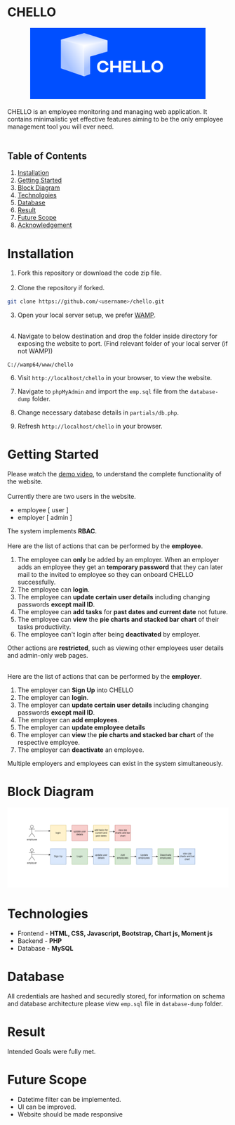 # CHELLO
<div align="center">
    <img src="./images/CHELLO-crop.png" width=400px alt="chello logo">
</div><br>
CHELLO is an employee monitoring and managing web application. It contains minimalistic yet effective features aiming to be the only employee management tool you will ever need.<br><br>


## Table of Contents
1. [Installation](#installation)
2. [Getting Started](#getting-started)
3. [Block Diagram](#block-diagram)
4. [Technolgoies](#technologies)
5. [Database](#database)
6. [Result](#result)
7. [Future Scope](#future-scope)
8. [Acknowledgement](#acknowledgement)

# Installation 

1. Fork this repository or download the code zip file.<br><br>
2. Clone the repository if forked.
```bash
git clone https://github.com/<username>/chello.git
```
3. Open your local server setup, we prefer [WAMP](https://sourceforge.net/projects/wampserver/).<br><br>

4. Navigate to below destination and drop the folder inside directory for exposing the website to port.
(Find relevant folder of your local server (if not WAMP))
```
C://wamp64/www/chello
```

6. Visit `http://localhost/chello` in your browser, to view the website.

7. Navigate to `phpMyAdmin` and import the `emp.sql` file from the `database-dump` folder.

9. Change necessary database details in `partials/db.php`.

8. Refresh `http://localhost/chello` in your browser.

# Getting Started

Please watch the [demo video](https://drive.google.com/file/d/12O7TywwsGJaygR0y5NzqIDDq7X0Hnxh3/view?usp=sharing), to understand the complete functionality of the website.<br><br>
Currently there are two users in the website.
- employee [ user  ]
- employer [ admin ]  

The system implements **RBAC**.<br><br>
Here are the list of actions that can be performed by the **employee**.  
1. The employee can **only** be added by an employer. When an employer adds an employee they get an **temporary password** that they can later mail to the invited to employee so they can onboard CHELLO successfully.
2. The employee can **login**.   
3. The employee can **update certain user details** including changing passwords **except mail ID**.  
4. The employee can **add tasks** for **past dates and current date** not future.
5. The employee can **view** the **pie charts and stacked bar chart** of their tasks productivity.
6. The employee can't login after being **deactivated** by employer.  

Other actions are **restricted**, such as viewing other employees user details and admin-only web pages.<br><br>

Here are the list of actions that can be performed by the **employer**.  
1. The employer can **Sign Up** into CHELLO
2. The employer can **login**.   
3. The employer can **update certain user details** including changing passwords **except mail ID**.  
4. The employer can **add employees**.  
5. The employer can **update employee details**
6. The employer can **view** the **pie charts and stacked bar chart** of the respective employee.
7. The employer can **deactivate** an employee.

Multiple employers and employees can exist in the system simultaneously.

# Block Diagram  

<div>
<img src="./images/block-diagram.png" alt="block-diagram">
</div>

# Technologies

- Frontend - **HTML, CSS, Javascript, Bootstrap, Chart js, Moment js** 
- Backend  - **PHP**
- Database - **MySQL**

# Database
All credentials are hashed and securedly stored, for information on schema and database architecture please view `emp.sql` file in `database-dump` folder. 

# Result
Intended Goals were fully met.

# Future Scope

- Datetime filter can be implemented.
- UI can be improved.
- Website should be made responsive
